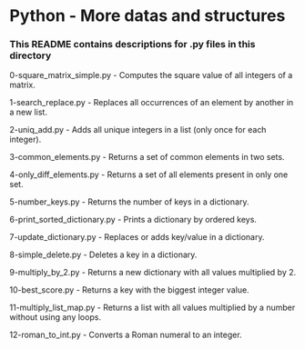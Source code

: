 # Python - More datas and structures
### This README contains descriptions for .py files in this directory

0-square_matrix_simple.py - Computes the square value of all integers of a matrix.

1-search_replace.py - Replaces all occurrences of an element by another in a new list.

2-uniq_add.py - Adds all unique integers in a list (only once for each integer).

3-common_elements.py - Returns a set of common elements in two sets.

4-only_diff_elements.py - Returns a set of all elements present in only one set.

5-number_keys.py - Returns the number of keys in a dictionary. 

6-print_sorted_dictionary.py - Prints a dictionary by ordered keys.

7-update_dictionary.py - Replaces or adds key/value in a dictionary.

8-simple_delete.py - Deletes a key in a dictionary.

9-multiply_by_2.py - Returns a new dictionary with all values multiplied by 2.

10-best_score.py - Returns a key with the biggest integer value.

11-multiply_list_map.py - Returns a list with all values multiplied by a number without using any loops.

12-roman_to_int.py - Converts a Roman numeral to an integer.
